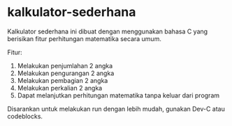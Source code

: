 # kalkulator-sederhana
Kalkulator sederhana ini dibuat dengan menggunakan bahasa C yang berisikan fitur perhitungan matematika secara umum.

Fitur:
1. Melakukan penjumlahan 2 angka
2. Melakukan pengurangan 2 angka
3. Melakukan pembagian 2 angka
4. Melakukan perkalian 2 angka
5. Dapat melanjutkan perhitungan matematika tanpa keluar dari program

Disarankan untuk melakukan run dengan lebih mudah, gunakan Dev-C atau codeblocks.
